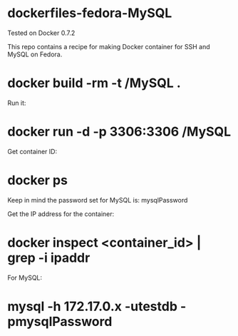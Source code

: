 dockerfiles-fedora-MySQL
========================

Tested on Docker 0.7.2

This repo contains a recipe for making Docker container for SSH and MySQL on Fedora. 

# docker build -rm -t <yourname>/MySQL .

Run it:

# docker run -d -p 3306:3306 <yourname>/MySQL

Get container ID:

# docker ps

Keep in mind the password set for MySQL is: mysqlPassword

Get the IP address for the container:

# docker inspect <container_id> | grep -i ipaddr

For MySQL:
# mysql -h 172.17.0.x -utestdb -pmysqlPassword
